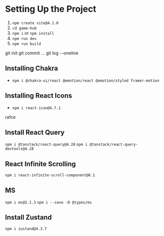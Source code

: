 # Setting Up the Project

1. `npm create vite@4.1.0`
2. `cd game-hub`
3. `npm i` or `npm install`
4. `npm run dev`
5. `npm run build`

git init
git commit ...
git log --oneline

## Installing Chakra

- `npm i @chakra-ui/react @emotion/react @emotion/styled framer-motion`

## Installing React Icons

- `npm i react-icon@4.7.1`

rafce

## Install React Query

`npm i @tanstack/react-query@4.28`
`npm i @tanstack/react-query-devtools@4.28`

## React Infinite Scrolling

`npm i react-infinite-scroll-component@6.1`

## MS

`npm i ms@2.1.3`
`npm i --save -D @types/ms`

## Install Zustand

`npm i zustand@4.3.7`
